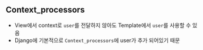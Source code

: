 ## Context_processors

* View에서 context로 `user`를 전달하지 않아도 Template에서 `user`를 사용할 수 있음
* Django에 기본적으로 `Context_processors`에 user가 추가 되어있기 때문
